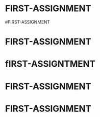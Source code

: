 # FIRST-ASSIGNMENT
#FIRST-ASSIGNMENT
# FIRST-ASSIGNMENT
# fIRST-ASSIGNTMENT
# FIRST-ASSIGNMENT
# FIRST-ASSIGNMENT

